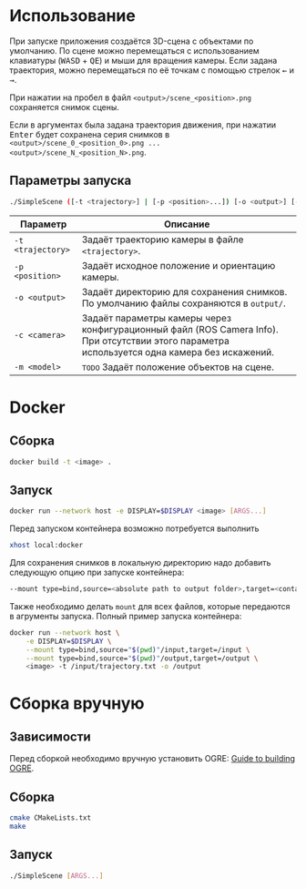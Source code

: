 # Использование

При запуске приложения создаётся 3D-сцена с объектами по умолчанию.
По сцене можно перемещаться с использованием клавиатуры (<kbd>WASD</kbd> + <kbd>QE</kbd>) и мыши для вращения камеры. Если задана траектория, можно перемещаться по её точкам с помощью стрелок <kbd>&larr;</kbd> и <kbd>&rarr;</kbd>. 

При нажатии на пробел в файл `<output>/scene_<position>.png` сохраняется снимок сцены. 

Если в аргументах была задана траектория движения, при нажатии <kbd>Enter</kbd> будет сохранена серия снимков в `<output>/scene_0_<position_0>.png ... <output>/scene_N_<position_N>.png`.

## Параметры запуска

```bash
./SimpleScene ([-t <trajectory>] | [-p <position>...]) [-o <output>] [-c <camera>]
```

Параметр | Описание 
--- | --- 
`-t <trajectory>` | Задаёт траекторию камеры в файле `<trajectory>`.
`-p <position>` | Задаёт исходное положение и ориентацию камеры.
`-o <output>` | Задаёт директорию для сохранения снимков. По умолчанию файлы сохраняются в `output/`.
`-c <camera>` | Задаёт параметры камеры через конфигурационный файл (ROS Camera Info). При отсутствии этого параметра используется одна камера без искажений.
`-m <model>` | <kbd>TODO</kbd> Задаёт положение объектов на сцене.

# Docker

## Сборка 

```bash
docker build -t <image> .
```

## Запуск

```bash
docker run --network host -e DISPLAY=$DISPLAY <image> [ARGS...]
```

Перед запуском контейнера возможно потребуется выполнить 
```bash
xhost local:docker
```

Для сохранения снимков в локальную директорию надо добавить следующую опцию при запуске контейнера:

```bash
--mount type=bind,source=<absolute path to output folder>,target=<container output folder>
```

Также необходимо делать `mount` для всех файлов, которые передаются в агрументы запуска. Полный пример запуска контейнера:

```bash
docker run --network host \
    -e DISPLAY=$DISPLAY \
    --mount type=bind,source="$(pwd)"/input,target=/input \
    --mount type=bind,source="$(pwd)"/output,target=/output \
    <image> -t /input/trajectory.txt -o /output
```

# Сборка вручную

## Зависимости

Перед сборкой необходимо вручную установить OGRE: [Guide to building OGRE](https://ogrecave.github.io/ogre/api/1.12/building-ogre.html).

## Сборка 

```bash
cmake CMakeLists.txt
make
```

## Запуск

```bash
./SimpleScene [ARGS...]
```
